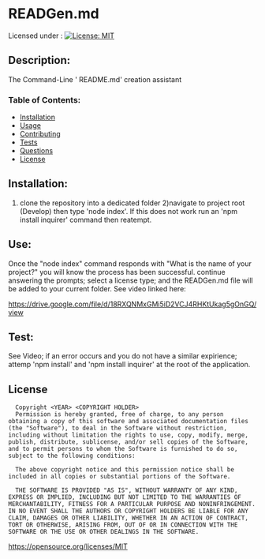 # READGen.md


  Licensed under : [![License: MIT](https://img.shields.io/badge/License-MIT-yellow.svg)](https://opensource.org/licenses/MIT)
 ## Description:
 The Command-Line ' README.md' creation assistant
 ### Table of Contents:
 - [Installation](#installation)
 - [Usage](#usage)
 - [Contributing](#credits)
 - [Tests](#test)
 - [Questions](#questions)
 - [License](#license)


 ## Installation:

 1) clone the repository into a dedicated folder 2)navigate to project root (Develop) then type 'node index'.  If this does not work run an 'npm install inquirer' command then reatempt.


 ## Use:

 Once the "node index" command responds with "What is the name of your project?" you will know the process has been successful.  continue answering the prompts; select a license type; and the READGen.md file will be added to your current folder.  See video linked here: 

 https://drive.google.com/file/d/18RXQNMxGMi5iD2VCJ4RHKtUkag5gOnGQ/view


 ## Test:

 See Video; if an error occurs and you do not have a similar expirience; attemp 'npm install' and 'npm install inquirer' at the root of the application.
 

 ## License

      Copyright <YEAR> <COPYRIGHT HOLDER>
      Permission is hereby granted, free of charge, to any person obtaining a copy of this software and associated documentation files (the "Software"), to deal in the Software without restriction, including without limitation the rights to use, copy, modify, merge, publish, distribute, sublicense, and/or sell copies of the Software, and to permit persons to whom the Software is furnished to do so, subject to the following conditions:
      
      The above copyright notice and this permission notice shall be included in all copies or substantial portions of the Software.
      
      THE SOFTWARE IS PROVIDED "AS IS", WITHOUT WARRANTY OF ANY KIND, EXPRESS OR IMPLIED, INCLUDING BUT NOT LIMITED TO THE WARRANTIES OF MERCHANTABILITY, FITNESS FOR A PARTICULAR PURPOSE AND NONINFRINGEMENT. IN NO EVENT SHALL THE AUTHORS OR COPYRIGHT HOLDERS BE LIABLE FOR ANY CLAIM, DAMAGES OR OTHER LIABILITY, WHETHER IN AN ACTION OF CONTRACT, TORT OR OTHERWISE, ARISING FROM, OUT OF OR IN CONNECTION WITH THE SOFTWARE OR THE USE OR OTHER DEALINGS IN THE SOFTWARE.

 https://opensource.org/licenses/MIT





